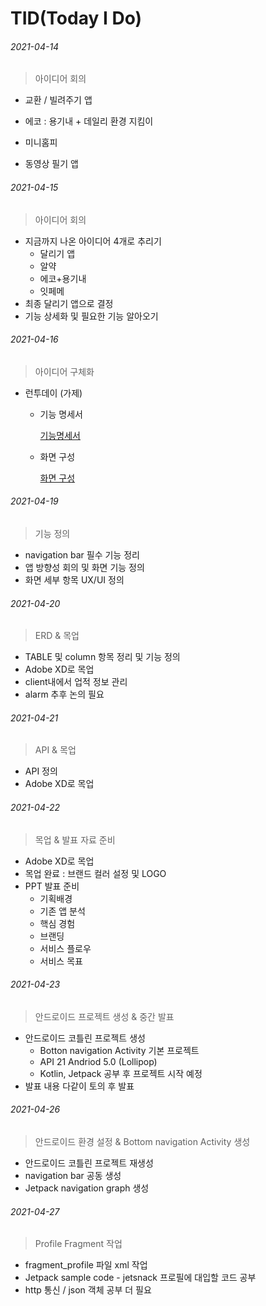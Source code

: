 # TID(Today I Do)



###### 2021-04-14

> 아이디어 회의

- 교환 / 빌려주기 앱

- 에코 : 용기내 + 데일리 환경 지킴이

- 미니홈피

- 동영상 필기 앱



###### 2021-04-15

> 아이디어 회의

- 지금까지 나온 아이디어 4개로 추리기
  - 달리기 앱
  - 알약
  - 에코+용기내
  - 잇페메
- 최종 달리기 앱으로 결정
- 기능 상세화 및 필요한 기능 알아오기



###### 2021-04-16

> 아이디어 구체화

- 런투데이 (가제)

  - 기능 명세서

    [기능명세서](https://www.notion.so/7289c94bdfcd441dbcd992409d5ee49b)

  - 화면 구성

    [화면 구성](https://www.notion.so/26445c9b62854e14a0b50143ef038525)



###### 2021-04-19

> 기능 정의

- navigation bar 필수 기능 정리
- 앱 방향성 회의 및 화면 기능 정의
- 화면 세부 항목 UX/UI 정의



###### 2021-04-20

> ERD & 목업

- TABLE 및 column 항목 정리 및 기능 정의
- Adobe XD로 목업
- client내에서 업적 정보 관리
- alarm 추후 논의 필요



###### 2021-04-21

> API & 목업

- API 정의
- Adobe XD로 목업



###### 2021-04-22

> 목업 & 발표 자료 준비

- Adobe XD로 목업
- 목업 완료 : 브랜드 컬러 설정 및 LOGO
- PPT 발표 준비 
  - 기획배경
  - 기존 앱 분석
  - 핵심 경험
  - 브랜딩
  - 서비스 플로우
  - 서비스 목표



###### 2021-04-23

> 안드로이드 프로젝트 생성 & 중간 발표

- 안드로이드 코틀린 프로젝트 생성
  - Botton navigation Activity 기본 프로젝트
  - API 21 Andriod 5.0 (Lollipop)
  - Kotlin, Jetpack 공부 후 프로젝트 시작 예정
- 발표 내용 다같이 토의 후 발표



###### 2021-04-26

> 안드로이드 환경 설정 & Bottom navigation Activity  생성

- 안드로이드 코틀린 프로젝트 재생성
- navigation bar 공동 생성
- Jetpack navigation graph 생성



###### 2021-04-27

> Profile Fragment 작업

- fragment_profile 파일 xml 작업
- Jetpack sample code -  jetsnack 프로필에 대입할 코드 공부
- http 통신 / json 객체 공부 더 필요

